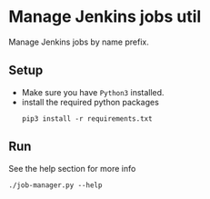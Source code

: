 # Manage Jenkins jobs util

Manage Jenkins jobs by name prefix.

## Setup
- Make sure you have `Python3` installed.
- install the required python packages
    ```
    pip3 install -r requirements.txt
    ```
## Run

See the help section for more info
```
./job-manager.py --help
```